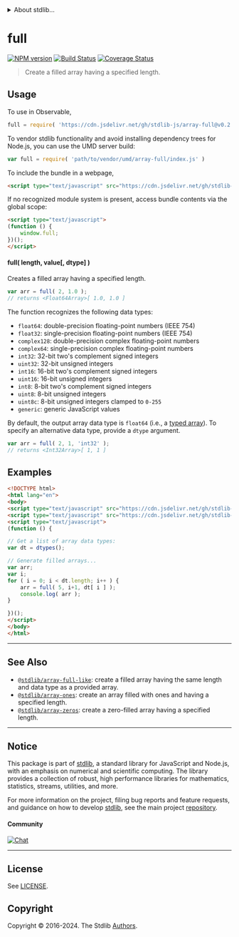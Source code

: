 <!--

@license Apache-2.0

Copyright (c) 2022 The Stdlib Authors.

Licensed under the Apache License, Version 2.0 (the "License");
you may not use this file except in compliance with the License.
You may obtain a copy of the License at

   http://www.apache.org/licenses/LICENSE-2.0

Unless required by applicable law or agreed to in writing, software
distributed under the License is distributed on an "AS IS" BASIS,
WITHOUT WARRANTIES OR CONDITIONS OF ANY KIND, either express or implied.
See the License for the specific language governing permissions and
limitations under the License.

-->


<details>
  <summary>
    About stdlib...
  </summary>
  <p>We believe in a future in which the web is a preferred environment for numerical computation. To help realize this future, we've built stdlib. stdlib is a standard library, with an emphasis on numerical and scientific computation, written in JavaScript (and C) for execution in browsers and in Node.js.</p>
  <p>The library is fully decomposable, being architected in such a way that you can swap out and mix and match APIs and functionality to cater to your exact preferences and use cases.</p>
  <p>When you use stdlib, you can be absolutely certain that you are using the most thorough, rigorous, well-written, studied, documented, tested, measured, and high-quality code out there.</p>
  <p>To join us in bringing numerical computing to the web, get started by checking us out on <a href="https://github.com/stdlib-js/stdlib">GitHub</a>, and please consider <a href="https://opencollective.com/stdlib">financially supporting stdlib</a>. We greatly appreciate your continued support!</p>
</details>

# full

[![NPM version][npm-image]][npm-url] [![Build Status][test-image]][test-url] [![Coverage Status][coverage-image]][coverage-url] <!-- [![dependencies][dependencies-image]][dependencies-url] -->

> Create a filled array having a specified length.

<!-- Section to include introductory text. Make sure to keep an empty line after the intro `section` element and another before the `/section` close. -->

<section class="intro">

</section>

<!-- /.intro -->

<!-- Package usage documentation. -->



<section class="usage">

## Usage

To use in Observable,

```javascript
full = require( 'https://cdn.jsdelivr.net/gh/stdlib-js/array-full@v0.2.1-umd/browser.js' )
```

To vendor stdlib functionality and avoid installing dependency trees for Node.js, you can use the UMD server build:

```javascript
var full = require( 'path/to/vendor/umd/array-full/index.js' )
```

To include the bundle in a webpage,

```html
<script type="text/javascript" src="https://cdn.jsdelivr.net/gh/stdlib-js/array-full@v0.2.1-umd/browser.js"></script>
```

If no recognized module system is present, access bundle contents via the global scope:

```html
<script type="text/javascript">
(function () {
    window.full;
})();
</script>
```

#### full( length, value\[, dtype] )

Creates a filled array having a specified length.

```javascript
var arr = full( 2, 1.0 );
// returns <Float64Array>[ 1.0, 1.0 ]
```

The function recognizes the following data types:

-   `float64`: double-precision floating-point numbers (IEEE 754)
-   `float32`: single-precision floating-point numbers (IEEE 754)
-   `complex128`: double-precision complex floating-point numbers
-   `complex64`: single-precision complex floating-point numbers
-   `int32`: 32-bit two's complement signed integers
-   `uint32`: 32-bit unsigned integers
-   `int16`: 16-bit two's complement signed integers
-   `uint16`: 16-bit unsigned integers
-   `int8`: 8-bit two's complement signed integers
-   `uint8`: 8-bit unsigned integers
-   `uint8c`: 8-bit unsigned integers clamped to `0-255`
-   `generic`: generic JavaScript values

By default, the output array data type is `float64` (i.e., a [typed array][mdn-typed-array]). To specify an alternative data type, provide a `dtype` argument.

```javascript
var arr = full( 2, 1, 'int32' );
// returns <Int32Array>[ 1, 1 ]
```

</section>

<!-- /.usage -->

<!-- Package usage notes. Make sure to keep an empty line after the `section` element and another before the `/section` close. -->

<section class="notes">

</section>

<!-- /.notes -->

<!-- Package usage examples. -->

<section class="examples">

## Examples

<!-- eslint no-undef: "error" -->

```html
<!DOCTYPE html>
<html lang="en">
<body>
<script type="text/javascript" src="https://cdn.jsdelivr.net/gh/stdlib-js/array-typed-real-dtypes@umd/browser.js"></script>
<script type="text/javascript" src="https://cdn.jsdelivr.net/gh/stdlib-js/array-full@v0.2.1-umd/browser.js"></script>
<script type="text/javascript">
(function () {

// Get a list of array data types:
var dt = dtypes();

// Generate filled arrays...
var arr;
var i;
for ( i = 0; i < dt.length; i++ ) {
    arr = full( 5, i+1, dt[ i ] );
    console.log( arr );
}

})();
</script>
</body>
</html>
```

</section>

<!-- /.examples -->

<!-- Section to include cited references. If references are included, add a horizontal rule *before* the section. Make sure to keep an empty line after the `section` element and another before the `/section` close. -->

<section class="references">

</section>

<!-- /.references -->

<!-- Section for related `stdlib` packages. Do not manually edit this section, as it is automatically populated. -->

<section class="related">

* * *

## See Also

-   <span class="package-name">[`@stdlib/array-full-like`][@stdlib/array/full-like]</span><span class="delimiter">: </span><span class="description">create a filled array having the same length and data type as a provided array.</span>
-   <span class="package-name">[`@stdlib/array-ones`][@stdlib/array/ones]</span><span class="delimiter">: </span><span class="description">create an array filled with ones and having a specified length.</span>
-   <span class="package-name">[`@stdlib/array-zeros`][@stdlib/array/zeros]</span><span class="delimiter">: </span><span class="description">create a zero-filled array having a specified length.</span>

</section>

<!-- /.related -->

<!-- Section for all links. Make sure to keep an empty line after the `section` element and another before the `/section` close. -->


<section class="main-repo" >

* * *

## Notice

This package is part of [stdlib][stdlib], a standard library for JavaScript and Node.js, with an emphasis on numerical and scientific computing. The library provides a collection of robust, high performance libraries for mathematics, statistics, streams, utilities, and more.

For more information on the project, filing bug reports and feature requests, and guidance on how to develop [stdlib][stdlib], see the main project [repository][stdlib].

#### Community

[![Chat][chat-image]][chat-url]

---

## License

See [LICENSE][stdlib-license].


## Copyright

Copyright &copy; 2016-2024. The Stdlib [Authors][stdlib-authors].

</section>

<!-- /.stdlib -->

<!-- Section for all links. Make sure to keep an empty line after the `section` element and another before the `/section` close. -->

<section class="links">

[npm-image]: http://img.shields.io/npm/v/@stdlib/array-full.svg
[npm-url]: https://npmjs.org/package/@stdlib/array-full

[test-image]: https://github.com/stdlib-js/array-full/actions/workflows/test.yml/badge.svg?branch=v0.2.1
[test-url]: https://github.com/stdlib-js/array-full/actions/workflows/test.yml?query=branch:v0.2.1

[coverage-image]: https://img.shields.io/codecov/c/github/stdlib-js/array-full/main.svg
[coverage-url]: https://codecov.io/github/stdlib-js/array-full?branch=main

<!--

[dependencies-image]: https://img.shields.io/david/stdlib-js/array-full.svg
[dependencies-url]: https://david-dm.org/stdlib-js/array-full/main

-->

[chat-image]: https://img.shields.io/gitter/room/stdlib-js/stdlib.svg
[chat-url]: https://app.gitter.im/#/room/#stdlib-js_stdlib:gitter.im

[stdlib]: https://github.com/stdlib-js/stdlib

[stdlib-authors]: https://github.com/stdlib-js/stdlib/graphs/contributors

[umd]: https://github.com/umdjs/umd
[es-module]: https://developer.mozilla.org/en-US/docs/Web/JavaScript/Guide/Modules

[deno-url]: https://github.com/stdlib-js/array-full/tree/deno
[deno-readme]: https://github.com/stdlib-js/array-full/blob/deno/README.md
[umd-url]: https://github.com/stdlib-js/array-full/tree/umd
[umd-readme]: https://github.com/stdlib-js/array-full/blob/umd/README.md
[esm-url]: https://github.com/stdlib-js/array-full/tree/esm
[esm-readme]: https://github.com/stdlib-js/array-full/blob/esm/README.md
[branches-url]: https://github.com/stdlib-js/array-full/blob/main/branches.md

[stdlib-license]: https://raw.githubusercontent.com/stdlib-js/array-full/main/LICENSE

[mdn-typed-array]: https://developer.mozilla.org/en-US/docs/Web/JavaScript/Reference/Global_Objects/TypedArray

<!-- <related-links> -->

[@stdlib/array/full-like]: https://github.com/stdlib-js/array-full-like/tree/umd

[@stdlib/array/ones]: https://github.com/stdlib-js/array-ones/tree/umd

[@stdlib/array/zeros]: https://github.com/stdlib-js/array-zeros/tree/umd

<!-- </related-links> -->

</section>

<!-- /.links -->
